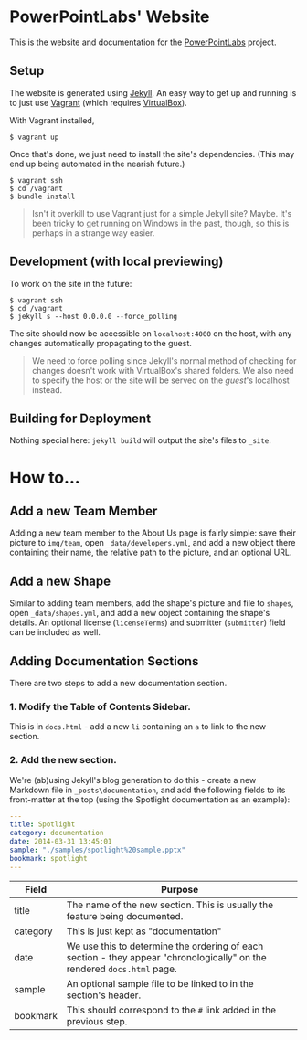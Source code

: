 # PowerPointLabs' Website

This is the website and documentation for the [PowerPointLabs](http://www.powerpointlabs.info) project.

## Setup

The website is generated using [Jekyll](http://www.jekyllrb.com). An easy way to get up and running is to just use [Vagrant](http://www.vagrantup.com) (which requires [VirtualBox](https://www.virtualbox.org)).

With Vagrant installed,

```shell
$ vagrant up
```

Once that's done, we just need to install the site's dependencies. (This may end up being automated in the nearish future.)

```shell
$ vagrant ssh
$ cd /vagrant
$ bundle install
```

> Isn't it overkill to use Vagrant just for a simple Jekyll site? Maybe. It's been tricky to get running on Windows in the past, though, so this is perhaps in a strange way easier.

## Development (with local previewing)

To work on the site in the future:

```shell
$ vagrant ssh
$ cd /vagrant
$ jekyll s --host 0.0.0.0 --force_polling
```

The site should now be accessible on `localhost:4000` on the host, with any changes automatically propagating to the guest. 

> We need to force polling since Jekyll's normal method of checking for changes doesn't work with VirtualBox's shared folders. We also need to specify the host or the site will be served on the _guest_'s localhost instead.

## Building for Deployment

Nothing special here: `jekyll build` will output the site's files to `_site`.

# How to...

## Add a new Team Member

Adding a new team member to the About Us page is fairly simple: save their picture to `img/team`, open `_data/developers.yml`, and add a new object there containing their name, the relative path to the picture, and an optional URL.

## Add a new Shape

Similar to adding team members, add the shape's picture and file to `shapes`, open `_data/shapes.yml`, and add a new object containing the shape's details. An optional license (`licenseTerms`) and submitter (`submitter`) field can be included as well.

## Adding Documentation Sections

There are two steps to add a new documentation section.

### 1. Modify the Table of Contents Sidebar.

This is in `docs.html` - add a new `li` containing an `a` to link to the new section.

### 2. Add the new section.

We're (ab)using Jekyll's blog generation to do this - create a new Markdown file in `_posts\documentation`, and add the following fields to its front-matter at the top (using the Spotlight documentation as an example):

```yml
---
title: Spotlight
category: documentation
date: 2014-03-31 13:45:01
sample: "./samples/spotlight%20sample.pptx"
bookmark: spotlight
---
```

| Field | Purpose |
| ----- | ------- |
| title | The name of the new section. This is usually the feature being documented. |
| category | This is just kept as "documentation" |
| date | We use this to determine the ordering of each section - they appear "chronologically" on the rendered `docs.html` page. |
| sample | An optional sample file to be linked to in the section's header. |
| bookmark | This should correspond to the `#` link added in the previous step. |

